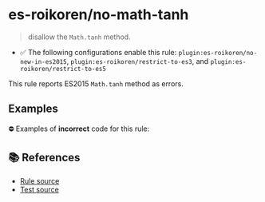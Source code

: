 # es-roikoren/no-math-tanh
> disallow the `Math.tanh` method.

- ✅ The following configurations enable this rule: `plugin:es-roikoren/no-new-in-es2015`, `plugin:es-roikoren/restrict-to-es3`, and `plugin:es-roikoren/restrict-to-es5`

This rule reports ES2015 `Math.tanh` method as errors.

## Examples

⛔ Examples of **incorrect** code for this rule:

<eslint-playground type="bad" code="/*eslint es-roikoren/no-math-tanh: error */
const n = Math.tanh(value)
" />

## 📚 References

- [Rule source](https://github.com/roikoren755/eslint-plugin-es/blob/v0.0.1/src/rules/no-math-tanh.ts)
- [Test source](https://github.com/roikoren755/eslint-plugin-es/blob/v0.0.1/tests/src/rules/no-math-tanh.ts)
